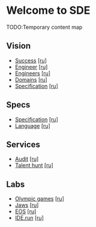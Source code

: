 # Welcome to SDE

TODO:Temporary content map

## Vision
* [Success](/vision/success) [[ru]](/ru/vision/success)
* [Engineer](/vision/engineer) [[ru]](/ru/vision/engineer)
* [Engineers](/vision/engineers) [[ru]](/ru/vision/engineers)
* [Domains](/vision/domains) [[ru]](/ru/vision/domains)
* [Specification](/vision/specification) [[ru]](/ru/vision/specification)

## Specs
* [Specification](/specs) [[ru]](/ru/specs)
* [Language](/specs/language) [[ru]](/ru/specs/language)

## Services
* [Audit](/services/audit) [[ru]](/ru/services/audit)
* [Talent hunt](/services/talent-hunt) [[ru]](/ru/services/talent-hunt)

## Labs
* [Olympic games](/labs/olympic-games) [[ru]](/ru/labs/olympic-games)
* [Jaws](/labs/jaws) [[ru]](/ru/labs/jaws)
* [EOS](/labs/eos) [[ru]](/ru/labs/eos)
* [IDE.run](/labs/ide) [[ru]](/ru/labs/ide)
